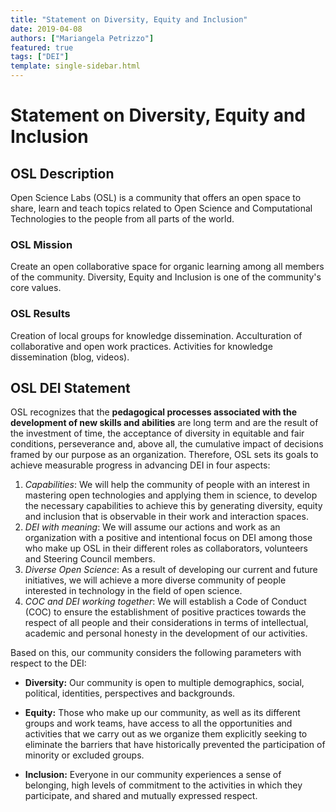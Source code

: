 ```yaml
---
title: "Statement on Diversity, Equity and Inclusion"
date: 2019-04-08
authors: ["Mariangela Petrizzo"]
featured: true
tags: ["DEI"]
template: single-sidebar.html
---
```


# Statement on Diversity, Equity and Inclusion

## OSL Description

Open Science Labs (OSL) is a community that offers an open space to share, learn
and teach topics related to Open Science and Computational Technologies to the
people from all parts of the world.

### OSL Mission

Create an open collaborative space for organic learning among all members of the
community. Diversity, Equity and Inclusion is one of the community's core
values.

### OSL Results

Creation of local groups for knowledge dissemination. Acculturation of
collaborative and open work practices. Activities for knowledge dissemination
(blog, videos).

## OSL DEI Statement

OSL recognizes that the **pedagogical processes associated with the development
of new skills and abilities** are long term and are the result of the investment
of time, the acceptance of diversity in equitable and fair conditions,
perseverance and, above all, the cumulative impact of decisions framed by our
purpose as an organization. Therefore, OSL sets its goals to achieve measurable
progress in advancing DEI in four aspects:

1. _Capabilities_: We will help the community of people with an interest in
   mastering open technologies and applying them in science, to develop the
   necessary capabilities to achieve this by generating diversity, equity and
   inclusion that is observable in their work and interaction spaces.
2. _DEI with meaning_: We will assume our actions and work as an organization
   with a positive and intentional focus on DEI among those who make up OSL in
   their different roles as collaborators, volunteers and Steering Council
   members.
3. _Diverse Open Science_: As a result of developing our current and future
   initiatives, we will achieve a more diverse community of people interested in
   technology in the field of open science.
4. _COC and DEI working together_: We will establish a Code of Conduct (COC) to
   ensure the establishment of positive practices towards the respect of all
   people and their considerations in terms of intellectual, academic and
   personal honesty in the development of our activities.

Based on this, our community considers the following parameters with respect to
the DEI:

- **Diversity:** Our community is open to multiple demographics, social,
  political, identities, perspectives and backgrounds.

- **Equity:** Those who make up our community, as well as its different groups
  and work teams, have access to all the opportunities and activities that we
  carry out as we organize them explicitly seeking to eliminate the barriers
  that have historically prevented the participation of minority or excluded
  groups.

- **Inclusion:** Everyone in our community experiences a sense of belonging,
  high levels of commitment to the activities in which they participate, and
  shared and mutually expressed respect.
